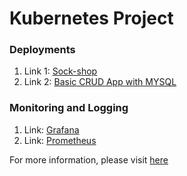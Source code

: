 # Kubernetes Project

### Deployments

1. Link 1: [Sock-shop](https://sock-shop.ekene.tech)
2. Link 2: [Basic CRUD App with MYSQL](https://web-app.ekene.tech)

### Monitoring and Logging
1. Link: [Grafana](https://grafana.ekene.tech)
2. Link: [Prometheus](https://prometheus.ekene.tech)


For more information, please visit [here](https://github.com/broekeson/Exam_Project/blob/main/Deploy.md)